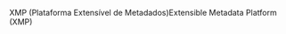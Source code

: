 <span data-ttu-id="30ccb-101">XMP (Plataforma Extensível de Metadados)</span><span class="sxs-lookup"><span data-stu-id="30ccb-101">Extensible Metadata Platform (XMP)</span></span>